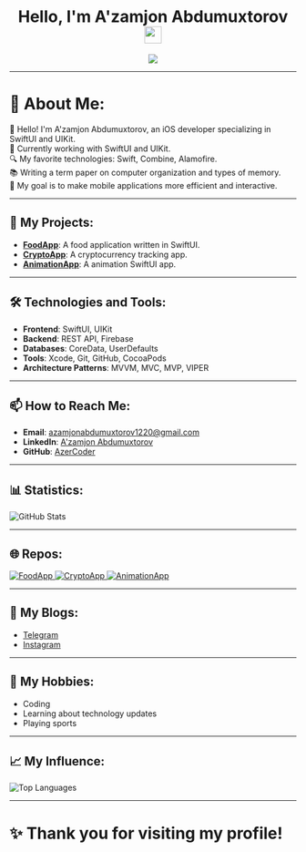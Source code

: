 <h1 align="center">
  Hello, I'm A'zamjon Abdumuxtorov
  <img src="https://media.giphy.com/media/hvRJCLFzcasrR4ia7z/giphy.gif" width="30px">
</h1>
<p align="center">
  <img src="https://readme-typing-svg.herokuapp.com?color=%2336BCF7&lines=iOS+Developer;Expert+in+SwiftUI+and+UIKit" />
</p>

---

# 💫 About Me:
👋 Hello! I'm A'zamjon Abdumuxtorov, an iOS developer specializing in SwiftUI and UIKit.<br>🌱 Currently working with SwiftUI and UIKit.<br>🔍 My favorite technologies: Swift, Combine, Alamofire.<br>📚 Writing a term paper on computer organization and types of memory.<br>🎯 My goal is to make mobile applications more efficient and interactive.

---

## 🚀 My Projects:
- **[FoodApp](https://github.com/AzerCoder/FoodApp)**: A food application written in SwiftUI.
- **[CryptoApp](https://github.com/AzerCoder/CryptoApp)**: A cryptocurrency tracking app.
- **[AnimationApp](https://github.com/AzerCoder/AnimationApp)**: A animation SwiftUI app.

---

## 🛠 Technologies and Tools:
- **Frontend**: SwiftUI, UIKit
- **Backend**: REST API, Firebase
- **Databases**: CoreData, UserDefaults
- **Tools**: Xcode, Git, GitHub, CocoaPods
- **Architecture Patterns**: MVVM, MVC, MVP, VIPER

---

## 📫 How to Reach Me:
- **Email**: azamjonabdumuxtorov1220@gmail.com
- **LinkedIn**: [A'zamjon Abdumuxtorov](https://www.linkedin.com/in/azamjon-abdumuxtorov/)
- **GitHub**: [AzerCoder](https://github.com/AzerCoder)

---

## 📊 Statistics:
<p align="">
  <img src="https://github-readme-stats.vercel.app/api?username=AzerCoder&show_icons=true&theme=radical" alt="GitHub Stats" />
</p>

---

## 🌐 Repos:
<p align="">
  <a href="https://github.com/AzerCoder/FoodApp">
    <img src="https://github-readme-stats.vercel.app/api/pin/?username=AzerCoder&repo=FoodApp&theme=radical" alt="FoodApp" />
  </a>
  <a href="https://github.com/AzerCoder/CryptoApp">
    <img src="https://github-readme-stats.vercel.app/api/pin/?username=AzerCoder&repo=CryptoApp&theme=radical" alt="CryptoApp" />
  </a>
  <a href="https://github.com/AzerCoder/AnimationApp">
    <img src="https://github-readme-stats.vercel.app/api/pin/?username=AzerCoder&repo=AnimationApp&theme=radical" alt="AnimationApp" />
  </a>
</p>

---

## 💬 My Blogs:
- [Telegram](https://t.me/Azamjon_Abdumuxtorov) 
- [Instagram](https://www.instagram.com/azamjon_abdumuxtorov)
---

## 🎨 My Hobbies:
- Coding
- Learning about technology updates
- Playing sports

---

## 📈 My Influence:
<p align="">
  <img src="https://github-readme-stats.vercel.app/api/top-langs/?username=AzerCoder&layout=compact&theme=radical" alt="Top Languages" />
</p>

---

# ✨ Thank you for visiting my profile!
